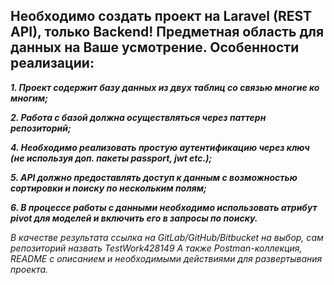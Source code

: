 ## Необходимо создать проект на Laravel (REST API), только Backend! Предметная область для данных на Ваше усмотрение. Особенности реализации:

***1. Проект содержит базу данных из двух таблиц со связью многие ко многим;***

***2. Работа с базой должна осуществляться через паттерн репозиторий;***

***4. Необходимо реализовать простую аутентификацию через ключ (не используя доп. пакеты passport, jwt etc.);***

***5. API должно предоставлять доступ к данным с возможностью сортировки и поиску по нескольким полям;***

***6. В процессе работы с данными необходимо использовать атрибут pivot для моделей и включить его в запросы по поиску.***


*В качестве результата ссылка на GitLab/GitHub/Bitbucket на выбор, сам репозиторий назвать TestWork428149
А также Postman-коллекция, README с описанием и необходимыми действиями для развертывания проекта.*

